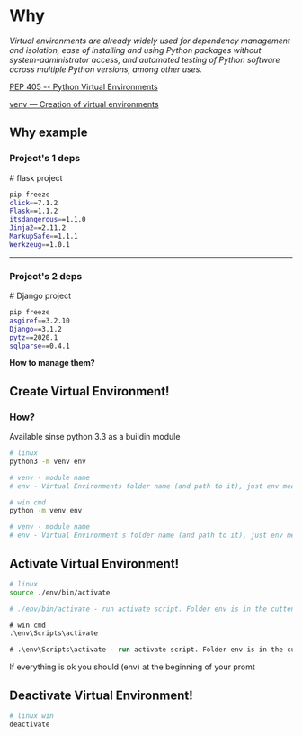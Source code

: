 # Why

<cite>
Virtual environments are already widely used for dependency management and isolation, ease of installing and using Python packages without system-administrator access, and automated testing of Python software across multiple Python versions, among other uses.
</cite>

[PEP 405 -- Python Virtual Environments](https://www.python.org/dev/peps/pep-0405/)

[venv — Creation of virtual environments](https://docs.python.org/3/library/venv.html?highlight=venv#module-venv)

## Why example

### Project's 1 deps
 \# flask project

```bash
pip freeze
click==7.1.2
Flask==1.1.2
itsdangerous==1.1.0
Jinja2==2.11.2
MarkupSafe==1.1.1
Werkzeug==1.0.1
```
------------------
### Project's 2 deps
 \# Django project

```bash
pip freeze
asgiref==3.2.10
Django==3.1.2
pytz==2020.1
sqlparse==0.4.1
```

**How to manage them?**

## Create Virtual Environment!

### How?

Available sinse python 3.3 as a buildin module

```bash
# linux
python3 -m venv env

# venv - module name
# env - Virtual Environments folder name (and path to it), just env means create it in current folder
```

```bash
# win cmd
python -m venv env

# venv - module name
# env - Virtual Environment's folder name (and path to it), just env means create it in current folder
```

## Activate Virtual Environment!

```bash
# linux 
source ./env/bin/activate

# ./env/bin/activate - run activate script. Folder env is in the cuttent folder
```

```ps
# win cmd 
.\env\Scripts\activate

# .\env\Scripts\activate - run activate script. Folder env is in the cuttent folder
```
If everything is ok you should (env) at the beginning of your promt


## Deactivate Virtual Environment!

```bash
# linux win
deactivate
```